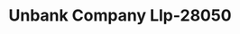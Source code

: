 ---
f_zip-code: 55303
f_state-code: MN
title: Unbank Company Llp-28050
f_phone: 763-421-6994
f_city-only: Anoka
f_address: 205 E Main Street Anoka
f_location-unique-id: '28050'
slug: unbank-company-llp-28050
updated-on: '2024-05-30T13:46:58.046Z'
created-on: '2024-05-30T13:36:59.803Z'
published-on: '2024-05-30T13:54:32.469Z'
f_city-state: cms/city/anoka-mn.md
f_company: cms/company/unbank-company-llp.md
f_state: cms/state/minnesota.md
layout: '[payday-loan].html'
tags: payday-loan
---